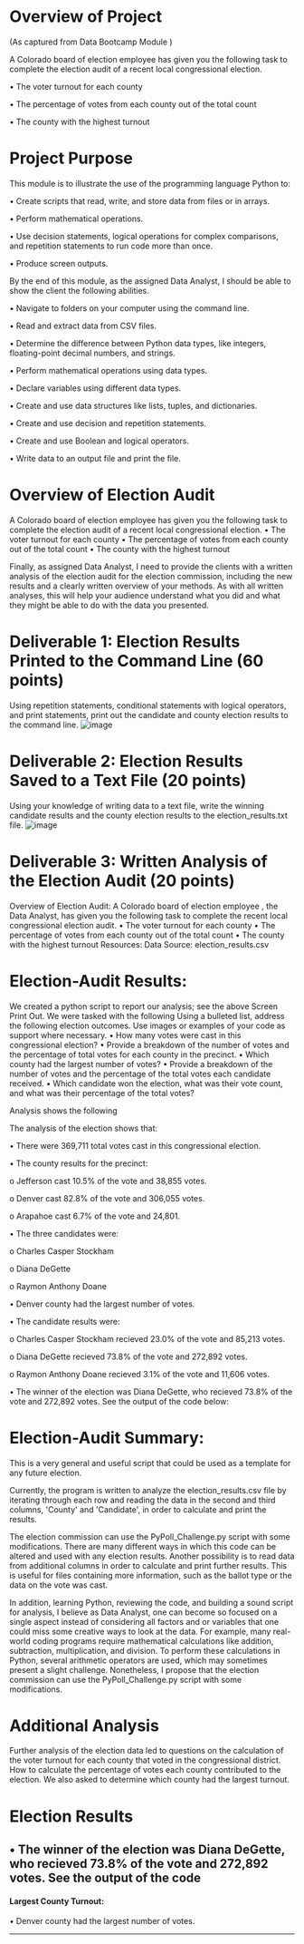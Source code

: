 # Overview of Project
(As captured from Data Bootcamp Module ) 

A Colorado board of election employee has given you the following task to complete the election audit of a recent local congressional election.

•	The voter turnout for each county

•	The percentage of votes from each county out of the total count

•	The county with the highest turnout


# Project Purpose
This module is to illustrate the use of the programming language Python to: 

•	Create scripts that read, write, and store data from files or in arrays.

•	Perform mathematical operations.

•	Use decision statements, logical operations for complex comparisons, and repetition statements to run code more than once.

•	Produce screen outputs.


By the end of this module, as the assigned Data Analyst, I should be able to show the client the following abilities.

•	Navigate to folders on your computer using the command line.

•	Read and extract data from CSV files.

•	Determine the difference between Python data types, like integers, floating-point decimal numbers, and strings.

•	Perform mathematical operations using data types.

•	Declare variables using different data types.

•	Create and use data structures like lists, tuples, and dictionaries.

•	Create and use decision and repetition statements.

•	Create and use Boolean and logical operators.

•	Write data to an output file and print the file.

# Overview of Election Audit
A Colorado board of election employee has given you the following task to complete the election audit of a recent local congressional election.
•	The voter turnout for each county
•	The percentage of votes from each county out of the total count
•	The county with the highest turnout

Finally, as assigned Data Analyst, I need to provide the clients with a written analysis of the election audit for the election commission, including the new results and a clearly written overview of your methods. As with all written analyses, this will help your audience understand what you did and what they might be able to do with the data you presented.

# Deliverable 1: Election Results Printed to the Command Line (60 points)
Using repetition statements, conditional statements with logical operators, and print statements, print out the candidate and county election results to the command line.
 ![image](https://user-images.githubusercontent.com/117233641/224121276-6b249894-d9fe-4bbd-a72e-880a9ac0552c.png)

# Deliverable 2: Election Results Saved to a Text File (20 points)
Using your knowledge of writing data to a text file, write the winning candidate results and the county election results to the election_results.txt file.
 ![image](https://user-images.githubusercontent.com/117233641/224121404-10e1b7de-bb60-4bf5-95fa-56da8ffe7f50.png)


# Deliverable 3: Written Analysis of the Election Audit (20 points)
Overview of Election Audit: 
A Colorado board of election employee , the Data Analyst, has given you the following task to complete the recent local congressional election audit.
•	The voter turnout for each county
•	The percentage of votes from each county out of the total count
•	The county with the highest turnout
Resources: Data Source: election_results.csv

# Election-Audit Results: 
We created a python script to report our analysis; see the above Screen Print Out. We were tasked with the following Using a bulleted list, address the following election outcomes. Use images or examples of your code as support where necessary.
•	How many votes were cast in this congressional election?
•	Provide a breakdown of the number of votes and the percentage of total votes for each county in the precinct.
•	Which county had the largest number of votes?
•	Provide a breakdown of the number of votes and the percentage of the total votes each candidate received.
•	Which candidate won the election, what was their vote count, and what was their percentage of the total votes?

Analysis shows the following 
  
  The analysis of the election shows that:
   
•	There were 369,711 total votes cast in this congressional election.

•	The county results for the precinct:
 
  o	Jefferson cast 10.5% of the vote and 38,855 votes.
 
  o	Denver cast 82.8% of the vote and 306,055 votes.

  o	Arapahoe cast 6.7% of the vote and 24,801.


•	The three candidates were:
  
   o	Charles Casper Stockham
 
   o	Diana DeGette
 
   o	Raymon Anthony Doane

•	Denver county had the largest number of votes.

•	The candidate results were:
  
  o	Charles Casper Stockham recieved 23.0% of the vote and 85,213 votes.
  
  o	Diana DeGette recieved 73.8% of the vote and 272,892 votes.
 
 o	Raymon Anthony Doane recieved 3.1% of the vote and 11,606 votes.

•	The winner of the election was Diana DeGette, who recieved 73.8% of the vote and 272,892 votes.
See the output of the code below:
 

# Election-Audit Summary: 
This is a very general and useful script that could be used as a template for any future election.

Currently, the program is written to analyze the election_results.csv file by iterating through each row and reading the data in the second and third columns, 'County' and 'Candidate', in order to calculate and print the results. 

The election commission can use the PyPoll_Challenge.py script with some modifications. There are many different ways in which this code can be altered and used with any election results. Another possibility is to read data from additional columns in order to calculate and print further results. This is useful for files containing more information, such as the ballot type or the data on the vote was cast.

In addition, learning Python, reviewing the code, and building a sound script for analysis, I believe as Data Analyst, one can become so focused on a single aspect instead of considering all factors and or variables that one could miss some creative ways to look at the data. For example, many real-world coding programs require mathematical calculations like addition, subtraction, multiplication, and division. To perform these calculations in Python, several arithmetic operators are used, which may sometimes present a slight challenge. Nonetheless, I propose that the election commission can use the PyPoll_Challenge.py script with some modifications.

# Additional Analysis
Further analysis of the election data led to questions on the calculation of the voter turnout for each county that voted in the congressional district. How to calculate the percentage of votes each county contributed to the election. We also asked to determine which county had the largest turnout.



# Election Results
•	The winner of the election was Diana DeGette, who recieved 73.8% of the vote and 272,892 votes.
See the output of the code
-

#### Largest County Turnout:
•	Denver county had the largest number of votes.


---



